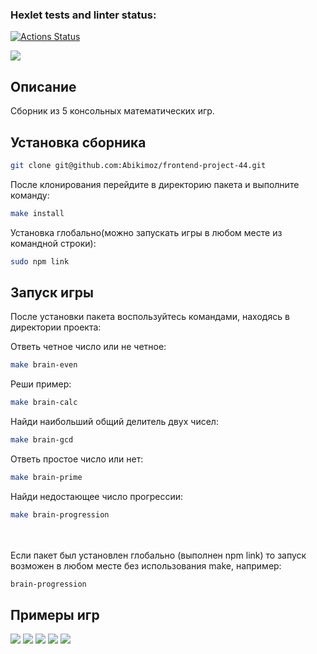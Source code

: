 ### Hexlet tests and linter status:
[![Actions Status](https://github.com/Abikimoz/frontend-project-44/workflows/hexlet-check/badge.svg)](https://github.com/Abikimoz/frontend-project-44/actions)

<a href="https://codeclimate.com/github/Abikimoz/frontend-project-44/maintainability"><img src="https://api.codeclimate.com/v1/badges/299334feb4f050cf8111/maintainability" /></a>

## Описание

Сборник из 5 консольных математических игр.

## Установка сборника 

```bash
git clone git@github.com:Abikimoz/frontend-project-44.git
```
После клонирования перейдите в директорию пакета и выполните команду:
```bash
make install
```
Установка глобально(можно запускать игры в любом месте из командной строки):

```bash
sudo npm link
```

## Запуск игры

После установки пакета воспользуйтесь командами, находясь в директории проекта:

Ответь четное число или не четное:
```bash
make brain-even
``` 
Реши пример:
```bash
make brain-calc
``` 
Найди наибольший общий делитель двух чисел:
```bash
make brain-gcd
``` 
Ответь простое число или нет:
```bash
make brain-prime
``` 
Найди недостающее число прогрессии:
```bash
make brain-progression
``` 
<br /><br />
Если пакет был установлен глобально (выполнен npm link) то запуск возможен в любом месте без использования make, например:
```bash
brain-progression
``` 

## Примеры игр

<a href="https://asciinema.org/a/549947" target="_blank"><img src="https://asciinema.org/a/549947.svg" /></a>
<a href="https://asciinema.org/a/NX5dzxhjRL7TRKh9qxS2udDXT" target="_blank"><img src="https://asciinema.org/a/NX5dzxhjRL7TRKh9qxS2udDXT.svg" /></a>
<a href="https://asciinema.org/a/sCwQVt24akm8LGTqAFhNEL8wL" target="_blank"><img src="https://asciinema.org/a/sCwQVt24akm8LGTqAFhNEL8wL.svg" /></a>
<a href="https://asciinema.org/a/7x70UrsgsmVeO7fF7RAnBFgUr" target="_blank"><img src="https://asciinema.org/a/7x70UrsgsmVeO7fF7RAnBFgUr.svg" /></a>
<a href="https://asciinema.org/a/U3k2bgEHiPzqUlXFmhSSNmcU7" target="_blank"><img src="https://asciinema.org/a/U3k2bgEHiPzqUlXFmhSSNmcU7.svg" /></a>